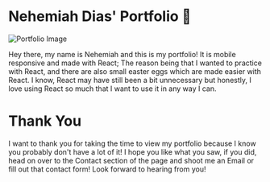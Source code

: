 # Nehemiah Dias' Portfolio 📝

![Portfolio Image](/portfolio-site/public/images/main-image.png)

Hey there, my name is Nehemiah and this is my portfolio! It is mobile responsive and made with React; The reason being that I wanted to practice with React, and there are also small easter eggs which are made easier with React. I know, React may have still been a bit unnecessary but honestly, I love using React so much that I want to use it in any way I can.

# Thank You
I want to thank you for taking the time to view my portfolio because I know you probably don't have a lot of it! I hope you like what you saw, if you did, head on over to the Contact section of the page and shoot me an Email or fill out that contact form! Look forward to hearing from you!